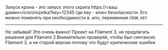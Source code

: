 
Запуск крона - это запуск этого скрита
https://<ваш домен>/cron/rozetka?key=12345
где key - ключ безопасности. Его можно поменять при необходимости в .env, переменная `CRON_KEY`


----
Не забывай! Это очень важно! Проект на Filament 3, не предлагать решения для Filament 2
Внимательно проверяй, чтобы был синтаксис Filament 3, а не старой версии потому что будут критические ошибки

